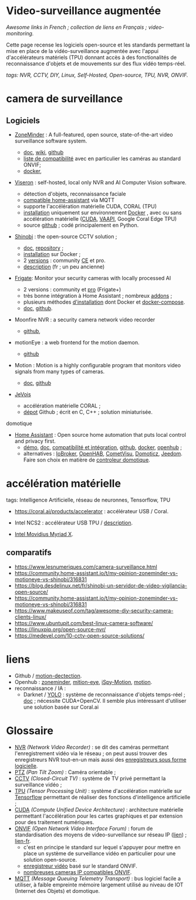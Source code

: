 # Video-surveillance augmentée
*Awesome links in French ; collection de liens en Français ; video-monitoring.*

Cette page recense les logiciels open-source et les standards permettant la mise en place de la vidéo-surveillance augmentée avec l'appui d'accélérateurs matériels (TPU) donnant accès à des fonctionalités de reconnaissance d'objets et de mouvements sur des flux vidéo temps-réel.

*tags: NVR,  CCTV, DIY, Linux, Self-Hosted, Open-source, TPU, NVR, ONVIF.*

# camera de surveillance

## Logiciels
- [ZoneMinder](https://zoneminder.com/) : A full-featured, open source, state-of-the-art video surveillance software system.
  - [doc](https://zoneminder.readthedocs.io/), [wiki](https://wiki.zoneminder.com), [github](https://github.com/ZoneMinder/ZoneMinder/)
  - [liste de compatibilité](https://wiki.zoneminder.com/Hardware_Compatibility_List) avec en particulier les caméras au standard ONVIF; 
  - [docker](https://github.com/ZoneMinder/zmdockerfiles), 

- [Viseron](https://viseron.netlify.app/) : self-hosted, local only NVR and AI Computer Vision software.
  - détection d'objets, reconnaissance faciale
  - [compatible home-assistant](https://community.home-assistant.io/t/viseron-self-hosted-local-only-nvr-and-ai-computer-vision-software/223152) via MQTT
  - supporte l'accélération matérielle CUDA, CORAL (TPU)
  - [installation](https://viseron.netlify.app/docs/documentation/installation) uniquement sur environnement [Docker](https://hub.docker.com/r/roflcoopter/viseron) , avec ou sans accélération matérielle ([CUDA](https://fr.wikipedia.org/wiki/Compute_Unified_Device_Architecture), [VAAPI](https://fr.wikipedia.org/wiki/Video_Acceleration_API), Google Coral Edge TPU)
  - source [github](https://github.com/roflcoopter/viseron) ; codé principalement en Python.

- [Shinobi](https://shinobi.video/) : the open-source CCTV solution ;
  - [doc](https://docs.shinobi.video/), [repository](https://gitlab.com/Shinobi-Systems/Shinobi) ;
  - [installation](https://docs.shinobi.video/installation/docker) sur Docker ;
  - 2 [versions](https://shinobi.video/pro) : community [CE](https://gitlab.com/Shinobi-Systems/ShinobiCE) et pro.
  - [description](https://linuxfr.org/news/presentation-de-shinobicctv-community-edition) (fr ; un peu ancienne)

- [Frigate](https://frigate.video/): Monitor your security cameras with locally processed AI
  - 2 versions : community et [pro](https://frigate.video/plus/) (Frigate+)
  - très bonne intégration à Home Assistant ; nombreux [addons](https://www.home-assistant.io/addons/) ; 
  - plusieurs méthodes [d'installation](https://www.home-assistant.io/installation/) dont Docker et [docker-compose](https://www.home-assistant.io/installation/generic-x86-64#docker-compose).
  - [doc](https://docs.frigate.video/), [github](https://github.com/blakeblackshear/frigate). 

- Moonfire NVR : a security camera network video recorder
  - [github](https://github.com/scottlamb/moonfire-nvr), 

- motionEye : a web frontend for the motion daemon.    
  - [github](https://github.com/motioneye-project/motioneye)

- Motion : Motion is a highly configurable program that monitors video signals from many types of cameras.
  - [doc](https://motion-project.github.io/), [github](https://github.com/Motion-Project/motion)

- [JeVois](http://jevois.org/)
  - accélération matérielle CORAL ;
  - [dépot](https://github.com/jevois/jevois) Github ; écrit en C, C++ ; solution miniaturisée.


domotique

- [Home Assistant](https://www.home-assistant.io/) : Open source home automation that puts local control and privacy first. 
  - [démo](https://demo.home-assistant.io/), [doc](https://www.home-assistant.io/docs/), [compatibilité et intégration](https://www.home-assistant.io/integrations/), [github](https://github.com/home-assistant), [docker](https://hub.docker.com/r/homeassistant/home-assistant), [openhub](https://www.openhub.net/p/home-assistant) ;
  - alternatives : [IoBroker](https://www.iobroker.net/), [OpenHAB](https://www.openhab.org/), [CometVisu](https://www.cometvisu.org/), [Domoticz](https://domoticz.com/), [Jeedom](https://jeedom.com/en/). Faire son choix en matière de [controleur domotique](https://blog.bemotique.com/comment-choisir-un-controleur-domotique/).

# accélération matérielle

tags: Intelligence Artificielle, réseau de neuronnes, Tensorflow, TPU

- https://coral.ai/products/accelerator : accélérateur USB / Coral.

- Intel NCS2 : accélérateur USB TPU / [description](https://www.lemondeinformatique.fr/actualites/lire-intel-sort-son-deuxieme-neural-compute-stick-73430.html).

- [Intel Movidius Myriad X](https://www.intel.fr/content/www/fr/fr/products/details/processors/movidius-vpu/movidius-myriad-x.html).

## comparatifs
- https://www.lesnumeriques.com/camera-surveillance.html
- https://community.home-assistant.io/t/my-opinion-zoneminder-vs-motioneye-vs-shinobi/316831
- https://blog.desdelinux.net/fr/shinobi-un-servidor-de-video-vigilancia-open-source/
- https://community.home-assistant.io/t/my-opinion-zoneminder-vs-motioneye-vs-shinobi/316831
- https://www.makeuseof.com/tag/awesome-diy-security-camera-clients-linux/
- https://www.ubuntupit.com/best-linux-camera-software/
- https://linuxpip.org/open-source-nvr/
- https://medevel.com/10-cctv-open-source-solutions/

# liens
- Github / [motion-dectection](https://github.com/topics/motion-detection).
- Openhub : [zoneminder](https://www.openhub.net/p/zoneminder), [mition-eye](https://www.openhub.net/p/motioneye), [iSpy-Motion](https://www.openhub.net/p/ispysoftware), [motion](https://www.openhub.net/p/Motion).
- reconnaissance / IA :
  - Darknet / [YOLO](https://pjreddie.com/darknet/yolo/) : système de reconnaissance d'objets temps-réel ; [doc](https://thedatafrog.com/fr/articles/object-detection-darknet/) ; nécessite CUDA+OpenCV. Il semble plus intéressant d'utiliser une solution basée sur Coral.ai


# Glossaire
- [NVR](https://fr.wikipedia.org/wiki/Enregistreur_vid%C3%A9o_en_r%C3%A9seau) *(Network Video Recorder)* : se dit des caméras permettant l'enregistrement vidéo via le réseau ; on peut aussi trouver des enregistreurs NVR tout-en-un mais aussi des [enregistreurs sous forme logicielle](https://www.google.com/search?q=site%3Agithub.com+nvr+recorder).
- [PTZ](https://fr.wikipedia.org/wiki/Cam%C3%A9ra_pan_tilt_zoom) *(Pan Tilt Zoom)* : Caméra orientable  ;
- [CCTV](https://fr.wikipedia.org/wiki/CCTV) *(Closed-Circuit TV)* : système de TV privé permettant la surveillance vidéo ;
- [TPU](https://fr.wikipedia.org/wiki/Tensor_Processing_Unit) *(Tensor Processing Unit)* : système d'accélération matérielle sur [Tensorflow](https://fr.wikipedia.org/wiki/TensorFlow) permettant de réaliser des fonctions d'intelligence artificielle ;
- [CUDA](https://fr.wikipedia.org/wiki/Compute_Unified_Device_Architecture) *(Compute Unified Device Architecture)* : architecture matérielle permettant l'accélération pour les cartes graphiques et par extension pour des traitement numériques.
- [ONVIF](https://en.wikipedia.org/wiki/ONVIF) *(Open Network Video Interface Forum)* : forum de standardisation des moyens de video-surveillance sur réseau IP ([lien](https://www.onvif.org/)) ; [lien-fr](https://camera-videosurveillance.fr/blog/143_Qu-est-ce-que-le-protocole-onvif.html).
  - c'est en principe le standard sur lequel s'appuyer pour mettre en place un système de surveillance vidéo en particulier pour une solution open-source.
  - [enregistreur vidéo](https://fr.aliexpress.com/item/1005004317130185.html) basé sur le standard ONVIF.
  - [nombreuses cameras IP compatibles ONVIF](https://fr.aliexpress.com/premium/onvif.html).
- [MQTT](https://fr.wikipedia.org/wiki/MQTT) *(Message Queuing Telemetry Transport)* : bus logiciel facile a utiliser, à faible empreinte mémoire largement utilisé au niveau de IOT (Internet des Objets) et domotique.
